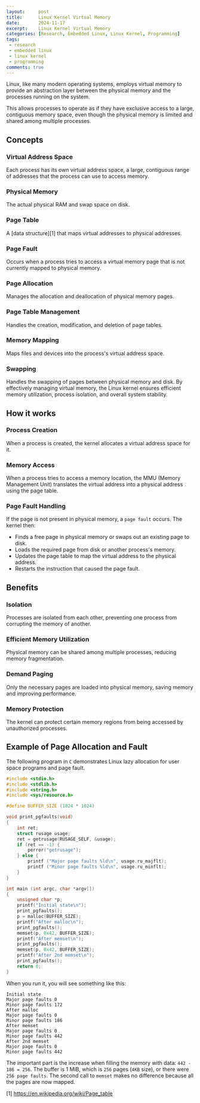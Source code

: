 ```yaml
---
layout:     post
title:      Linux Kernel Virtual Memory
date:       2024-11-17
excerpt:    Linux Kernel Virtual Memory
categories: [Research, Embedded Linux, Linux Kernel, Programming]
tags:
 - research
 - embedded linux
 - linux kernel
 - programming
comments: true
---
```


Linux, like many modern operating systems, employs virtual memory to provide an abstraction layer 
between the physical memory and the processes running on the system.

This allows processes to operate as if they have exclusive access to a large, contiguous memory 
space, even though the physical memory is limited and shared among multiple processes.

## Concepts

### Virtual Address Space

Each process has its own virtual address space, a large, contiguous range of addresses that the 
process can use to access memory.

### Physical Memory

The actual physical RAM and swap space on disk.

### Page Table

A [data structure][1] that maps virtual addresses to physical addresses.

### Page Fault

Occurs when a process tries to access a virtual memory page that is not currently mapped to physical memory.

### Page Allocation

Manages the allocation and deallocation of physical memory pages.

### Page Table Management

Handles the creation, modification, and deletion of page tables.

### Memory Mapping

Maps files and devices into the process's virtual address space.

### Swapping

Handles the swapping of pages between physical memory and disk.
By effectively managing virtual memory, the Linux kernel ensures efficient memory utilization, 
process isolation, and overall system stability.

## How it works

### Process Creation

When a process is created, the kernel allocates a virtual address space for it.

### Memory Access

When a process tries to access a memory location, the MMU (Memory Management Unit) translates the 
virtual address into a physical address using the page table.

### Page Fault Handling

If the page is not present in physical memory, a `page fault` occurs. The kernel then:
- Finds a free page in physical memory or swaps out an existing page to disk.
- Loads the required page from disk or another process's memory.
- Updates the page table to map the virtual address to the physical address.
- Restarts the instruction that caused the page fault.

## Benefits

### Isolation

Processes are isolated from each other, preventing one process from corrupting the memory of another.

### Efficient Memory Utilization

Physical memory can be shared among multiple processes, reducing memory fragmentation.

### Demand Paging

Only the necessary pages are loaded into physical memory, saving memory and improving performance.

### Memory Protection

The kernel can protect certain memory regions from being accessed by unauthorized processes.

## Example of Page Allocation and Fault

The following program in `C` demonstrates Linux lazy allocation for user space programs and page fault.

```C
#include <stdio.h>
#include <stdlib.h>
#include <string.h>
#include <sys/resource.h>

#define BUFFER_SIZE (1024 * 1024)

void print_pgfaults(void)
{
    int ret;
    struct rusage usage;
    ret = getrusage(RUSAGE_SELF, &usage);
    if (ret == -1) {
        perror("getrusage");
    } else {
        printf ("Major page faults %ld\n", usage.ru_majflt);
        printf ("Minor page faults %ld\n", usage.ru_minflt);
    }
}

int main (int argc, char *argv[])
{
    unsigned char *p;
    printf("Initial state\n");
    print_pgfaults();
    p = malloc(BUFFER_SIZE);
    printf("After malloc\n");
    print_pgfaults();
    memset(p, 0x42, BUFFER_SIZE);
    printf("After memset\n");
    print_pgfaults();
    memset(p, 0x42, BUFFER_SIZE);
    printf("After 2nd memset\n");
    print_pgfaults();
    return 0;
}
```

When you run it, you will see something like this:

```shell
Initial state
Major page faults 0
Minor page faults 172
After malloc
Major page faults 0
Minor page faults 186
After memset
Major page faults 0
Minor page faults 442
After 2nd memset
Major page faults 0
Minor page faults 442
```

The important part is the increase when filling the memory with data: `442 - 186 = 256`. 
The buffer is 1 MiB, which is `256` pages (`4KB` size), or there were `256 page faults`. 
The second call to `memset` makes no difference because all the pages are now mapped.

[1] https://en.wikipedia.org/wiki/Page_table
